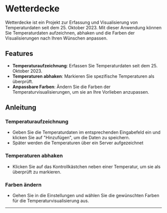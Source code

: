 # Wetterdecke

Wetterdecke ist ein Projekt zur Erfassung und Visualisierung von Temperaturdaten seit dem 25. Oktober 2023. Mit dieser Anwendung können Sie Temperaturdaten aufzeichnen, abhaken und die Farben der Visualisierungen nach Ihren Wünschen anpassen.

## Features

- **Temperaturaufzeichnung**: Erfassen Sie Temperaturdaten seit dem 25. Oktober 2023.
- **Temperaturen abhaken**: Markieren Sie spezifische Temperaturen als überprüft.
- **Anpassbare Farben**: Ändern Sie die Farben der Temperaturvisualisierungen, um sie an Ihre Vorlieben anzupassen.

## Anleitung

### Temperaturaufzeichnung

- Geben Sie die Temperaturdaten im entsprechenden Eingabefeld ein und klicken Sie auf "Hinzufügen", um die Daten zu speichern.
- Später werden die Temperaturen über ein Server aufgezeichnet

### Temperaturen abhaken

- Klicken Sie auf das Kontrollkästchen neben einer Temperatur, um sie als überprüft zu markieren.

### Farben ändern

- Gehen Sie in die Einstellungen und wählen Sie die gewünschten Farben für die Temperaturvisualisierung aus.

---
